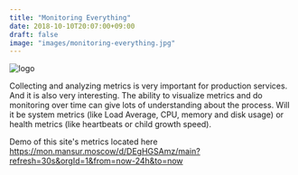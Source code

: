 ```yaml
---
title: "Monitoring Everything"
date: 2018-10-10T20:07:00+09:00
draft: false
image: "images/monitoring-everything.jpg"
---
```

![logo](/images/monitoring-everything.jpg)

Collecting and analyzing metrics is very important for production services.
And it is also very interesting.
The ability to visualize metrics and do monitoring over time can give lots of understanding about the process.
Will it be system metrics (like Load Average, CPU, memory and disk usage) or health metrics (like heartbeats or child growth speed).

Demo of this site's metrics located here https://mon.mansur.moscow/d/DEgHGSAmz/main?refresh=30s&orgId=1&from=now-24h&to=now
